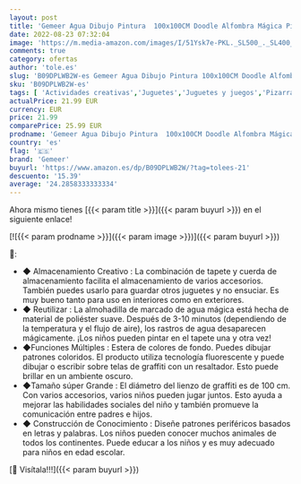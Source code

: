 ```yaml
---
layout: post
title: 'Gemeer Agua Dibujo Pintura  100x100CM Doodle Alfombra Mágica Pizarra Niños  Alfombra de Agua para niños 2+ Juguete Educativo Regalos Cumpleaños Navidad'
date: 2022-08-23 07:32:04
image: 'https://m.media-amazon.com/images/I/51Ysk7e-PKL._SL500_._SL400_.jpg'
comments: true
category: ofertas
author: 'tole.es'
slug: 'B09DPLWB2W-es Gemeer Agua Dibujo Pintura 100x100CM Doodle Alfombra...'
sku: 'B09DPLWB2W-es'
tags: [ 'Actividades creativas','Juguetes','Juguetes y juegos','Pizarras mágicas para niños','Pizarras para niños','gemeer','navidad','🇪🇸', ]
actualPrice: 21.99 EUR
currency: EUR
price: 21.99
comparePrice: 25.99 EUR
prodname: 'Gemeer Agua Dibujo Pintura  100x100CM Doodle Alfombra Mágica Pizarra Niños  Alfombra de Agua para niños 2+ Juguete Educativo Regalos Cumpleaños Navidad'
country: 'es'
flag: '🇪🇸'
brand: 'Gemeer'
buyurl: 'https://www.amazon.es/dp/B09DPLWB2W/?tag=tolees-21'
descuento: '15.39'
average: '24.2858333333334'
---
```


Ahora mismo tienes [{{< param title >}}]({{< param buyurl >}}) en el siguiente enlace!

[![{{< param prodname >}}]({{< param image >}})]({{< param buyurl >}})

🔎:

- ◆ Almacenamiento Creativo : La combinación de tapete y cuerda de almacenamiento facilita el almacenamiento de varios accesorios. También puedes usarlo para guardar otros juguetes y no ensuciar. Es muy bueno tanto para uso en interiores como en exteriores.
- ◆ Reutilizar : La almohadilla de marcado de agua mágica está hecha de material de poliéster suave. Después de 3-10 minutos (dependiendo de la temperatura y el flujo de aire), los rastros de agua desaparecen mágicamente. ¡Los niños pueden pintar en el tapete una y otra vez!
- ◆Funciones Múltiples : Estera de colores de fondo. Puedes dibujar patrones coloridos. El producto utiliza tecnología fluorescente y puede dibujar o escribir sobre telas de graffiti con un resaltador. Esto puede brillar en un ambiente oscuro.
- ◆Tamaño súper Grande : El diámetro del lienzo de graffiti es de 100 cm. Con varios accesorios, varios niños pueden jugar juntos. Esto ayuda a mejorar las habilidades sociales del niño y también promueve la comunicación entre padres e hijos.
- ◆ Construcción de Conocimiento : Diseñe patrones periféricos basados ​​en letras y palabras. Los niños pueden conocer muchos animales de todos los continentes. Puede educar a los niños y es muy adecuado para niños en edad escolar.

[🛒 Visítala!!!]({{< param buyurl >}})
